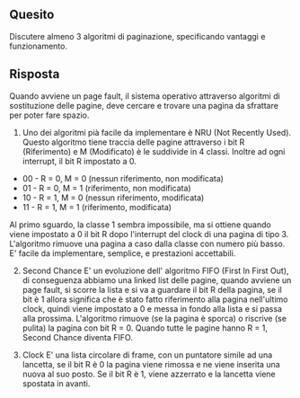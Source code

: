## Quesito 

Discutere almeno 3 algoritmi di paginazione, specificando vantaggi e funzionamento.

## Risposta

Quando avviene un page fault, il sistema operativo attraverso algoritmi di sostituzione delle pagine, deve cercare e trovare una pagina da sfrattare per poter fare spazio.

1. Uno dei algoritmi pià facile da implementare è NRU (Not Recently Used). Questo algoritmo tiene traccia delle pagine attraverso i bit R (Riferimento) e M (Modificato)
è le suddivide in 4 classi. Inoltre ad ogni interrupt, il bit R impostato a 0. 

- 00 - R = 0, M = 0 (nessun riferimento, non modificata)
- 01 - R = 0, M = 1 (riferimento, non modificata)
- 10 - R = 1, M = 0 (nessun riferimento, modificata)
- 11 - R = 1, M = 1 (riferimento, modificata)

Al primo sguardo, la classe 1 sembra impossibile, ma si ottiene quando viene impostato a 0 il bit R dopo l'interrupt del clock di una pagina di tipo 3.
L'algoritmo rimuove una pagina a caso dalla classe con numero più basso. E' facile da implementare, semplice, e prestazioni accettabili.

2. Second Chance
E' un evoluzione dell' algoritmo FIFO (First In First Out), di conseguenza abbiamo una linked list delle pagine, quando avviene un page fault, si scorre la lista e si va a guardare
il bit R della pagina, se il bit è 1 allora significa che è stato fatto riferimento alla pagina nell'ultimo clock, quindi viene impostato a 0 e messa in fondo alla lista
e si passa alla prossima. L'algoritmo rimuove (se la pagina è sporca) o riscrive (se pulita) la pagina con bit R = 0. Quando tutte le pagine hanno R = 1, Second Chance diventa FIFO.

3. Clock
E' una lista circolare di frame, con un puntatore simile ad una lancetta, se il bit R è 0 la pagina viene rimossa e ne viene inserita una nuova al suo posto.
Se il bit R è 1, viene azzerrato e la lancetta viene spostata in avanti.

